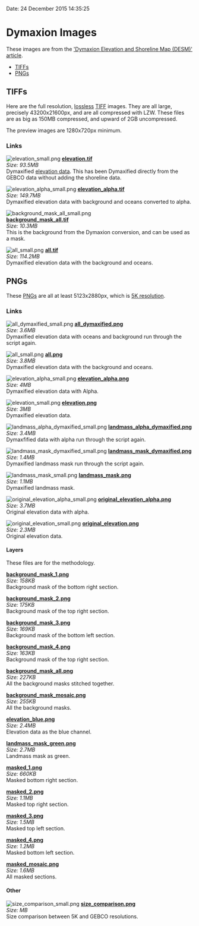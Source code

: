 Date: 24 December 2015 14:35:25

# Dymaxion Images

These images are from the ['Dymaxion Elevation and Shoreline Map (DESM)' article](../../ "Dymaxion Elevation and Shoreline Map (DESM)").

- [TIFFs]()
- [PNGs]()

## TIFFs

Here are the full resolution, [lossless](https://en.wikipedia.org/wiki/Lossless_compression "Lossless wikipedia.org") [TIFF](https://en.wikipedia.org/wiki/Tagged_Image_File_Format "Tagged Image File Format wikipedia.org") images. They are all large, precisely 43200x21600px, and are all compressed with LZW. These files are as big as 150MB compressed, and upward of 2GB uncompressed.

The preview images are 1280x720px minimum.

### Links

![elevation_small.png](png/elevation_small.png "Dymaxified Elevation Data Small PNG")
[**elevation.tif**](https://drive.google.com/file/d/0B4ugcbzXgPzQWkRORjJWVEtkWTA/view?usp=sharing "Dymaxified Elevation TIFF")  
*Size: 93.5MB*  
Dymaxified [elevation data](http://visibleearth.nasa.gov/view.php?id=73934 "NASA Visible Earth visibleearth.nasa.gov"). This has been Dymaxified directly from the GEBCO data without adding the shoreline data.  

![elevation_alpha_small.png](png/elevation_alpha_small.png "Dymaxified with Alpha Small PNG")
[**elevation_alpha.tif**](https://drive.google.com/file/d/0B4ugcbzXgPzQVEduYkI3S1J1bTQ/view?usp=sharing "Dymaxified Elevation with Alpha TIFF")  
*Size: 149.7MB*  
Dymaxified elevation data with background and oceans converted to alpha.  

![background_mask_all_small.png](png/layers/background_mask_all_small.png "Background Mask All PNG")  
[**background_mask_all.tif**](https://drive.google.com/file/d/0B4ugcbzXgPzQQlg0eWE5OHl3bTg/view?usp=sharing "Dymaxion Background TIFF")  
*Size: 10.3MB*  
This is the background from the Dymaxion conversion, and can be used as a mask.  

![all_small.png](png/all_small.png "Dymaxified Elevation with Oceans and Background Small PNG")
[**all.tif**](https://drive.google.com/file/d/0B4ugcbzXgPzQWkRORjJWVEtkWTA/view?usp=sharing "Dymaxified Elevation with Oceans and Background TIFF")  
*Size: 114.2MB*  
Dymaxified elevation data with the background and oceans.  

## PNGs

These [PNGs]() are all at least 5123x2880px, which is [5K resolution]().

### Links

![all_dymaxified_small.png](png/all_dymaxified_small.png "Double Dymaxified with Oceans and Background Small PNG") 
[**all_dymaxified.png**](png/all_dymaxified.png "Double Dymaxified with Oceans and Background PNG")  
*Size: 3.6MB*  
Dymaxified elevation data with oceans and background run through the script again.

![all_small.png](png/all_small.png "Dymaxified Elevation with Oceans and Background Small PNG")
[**all.png**](png/all.png "Dymaxified Elevation with Oceans and Background PNG")  
*Size: 3.8MB*  
Dymaxified elevation data with the background and oceans. 

![elevation_alpha_small.png](png/elevation_alpha_small.png "Dymaxified with Alpha Small PNG")
[**elevation_alpha.png**](png/elevation_alpha.png "Dymaxified with Alpha PNG")  
*Size: 4MB*  
Dymaxified elevation data with Alpha.

![elevation_small.png](png/elevation_small.png "Dymaxified Elevation Data Small PNG")
[**elevation.png**](png/elevation.png "Dymaxified Elevation Data PNG")  
*Size: 3MB*  
Dymaxified elevation data.

![landmass_alpha_dymaxified_small.png](png/landmass_alpha_dymaxified_small.png "Double Dymaxified Landmass with Alpha Small PNG")
[**landmass_alpha_dymaxified.png**](png/landmass_alpha_dymaxified.png "Double Dymaxified Landmass with Alpha PNG")  
*Size: 3.4MB*  
Dymaxfified data with alpha run through the script again.

![landmass_mask_dymaxified_small.png](png/landmass_mask_dymaxified_small.png "Double Dymaxified Landmass Mask PNG")
[**landmass_mask_dymaxified.png**](png/landmass_mask_dymaxified.png "Double Dymaxified Landmass Mask PNG")  
*Size: 1.4MB*  
Dymaxified landmass mask run through the script again.

![landmass_mask_small.png](png/landmass_mask_small.png "Dymaxified Landmass Mask Small PNG")
[**landmass_mask.png**](png/landmass_mask.png "Dymaxified Landmass Mask PNG")  
*Size: 1.1MB*  
Dymaxified landmass mask.

![original_elevation_alpha_small.png](png/original_elevation_alpha_small.png "Original Elevation with Alpha Small PNG")
[**original_elevation_alpha.png**](png/original_elevation_alpha.png "Original Elevation with Alpha PNG")  
*Size: 3.7MB*  
Original elevation data with alpha.

![original_elevation_small.png](png/original_elevation_small.png "Original Elevation Small PNG")
[**original_elevation.png**](png/original_elevation.png "Original Elevation PNG")  
*Size: 2.3MB*  
Original elevation data.

#### Layers

These files are for the methodology.

[**background_mask_1.png**](png/layers/background_mask_1.png "Background Mask 1 PNG")  
*Size: 158KB*  
Background mask of the bottom right section.

[**background_mask_2.png**](png/layers/background_mask_2.png "Background Mask 2 PNG")  
*Size: 175KB*  
Background mask of the top right section.

[**background_mask_3.png**](png/layers/background_mask_3.png "Background Mask 3 PNG")  
*Size: 169KB*  
Background mask of the bottom left section.

[**background_mask_4.png**](png/layers/background_mask_4.png "Background Mask 4 PNG")  
*Size: 163KB*  
Background mask of the top right section.

[**background_mask_all.png**](png/layers/background_mask_all.png "Background Mask All PNG")  
*Size: 227KB*  
All the background masks stitched together.

[**background_mask_mosaic.png**](png/layers/background_mask_mosaic.png "Background Mask Mosaic PNG")  
*Size: 255KB*  
All the background masks.

[**elevation_blue.png**](png/layers/elevation_blue.png "Elevation Blue PNG")  
*Size: 2.4MB*  
Elevation data as the blue channel.

[**landmass_mask_green.png**](png/layers/landmass_mask_green.png "Landmass Mask Green PNG")  
*Size: 2.7MB*  
Landmass mask as green.

[**masked_1.png**](png/layers/masked_1.png "Masked 1 PNG")  
*Size: 660KB*  
Masked bottom right section.

[**masked_2.png**](png/layers/masked_2.png "Masked 2 PNG")  
*Size: 1.1MB*  
Masked top right section.

[**masked_3.png**](png/layers/masked_3.png "Masked 3 PNG")  
*Size: 1.5MB*  
Masked top left section.

[**masked_4.png**](png/layers/masked_4.png "Masked 4 PNG")  
*Size: 1.2MB*  
Masked bottom left section.

[**masked_mosaic.png**](png/layers/masked_mosaic.png "Mask Mosaic PNG")  
*Size: 1.6MB*  
All masked sections.

#### Other

![size_comparison_small.png](png/other/size_comparison_small.png "Size Comparison Small PNG")
[**size_comparison.png**](png/other/size_comparison.png "Size Comparison PNG")  
*Size: MB*  
Size comparison between 5K and GEBCO resolutions.